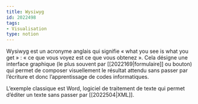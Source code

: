 ```yaml
---
title: Wysiwyg
id: 2022498
tags:
- Visualisation
type: notion
---
```


Wysiwyg est un acronyme anglais qui signifie « what you see is what you get » : « ce que vous voyez est ce que vous obtenez ». Cela désigne une interface graphique (le plus souvent par [[2022169|formulaire]] ou bouton) qui permet de composer visuellement le résultat attendu sans passer par l’écriture et donc l’apprentissage de codes informatiques.

L’exemple classique est Word, logiciel de traitement de texte qui permet d’éditer un texte sans passer par [[2022504|XML]].


